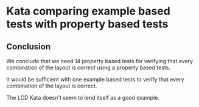 # Kata comparing example based tests with property based tests

## Conclusion

We conclude that we need 14 property based tests for verifying that every combination 
of the layout is correct using a property based tests.

It would be sufficient with one example based tests to verify that every combination
of the layout is correct.

The LCD Kata doesn't seem to lend itself as a good example.